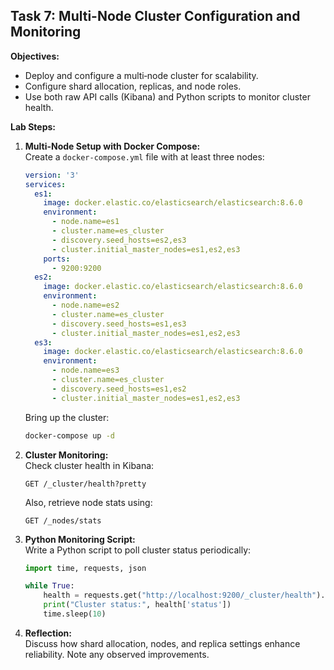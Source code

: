 ## Task 7: Multi-Node Cluster Configuration and Monitoring

**Objectives:**
- Deploy and configure a multi‑node cluster for scalability.
- Configure shard allocation, replicas, and node roles.
- Use both raw API calls (Kibana) and Python scripts to monitor cluster health.

**Lab Steps:**

1. **Multi-Node Setup with Docker Compose:**  
   Create a `docker-compose.yml` file with at least three nodes:
   ```yaml
   version: '3'
   services:
     es1:
       image: docker.elastic.co/elasticsearch/elasticsearch:8.6.0
       environment:
         - node.name=es1
         - cluster.name=es_cluster
         - discovery.seed_hosts=es2,es3
         - cluster.initial_master_nodes=es1,es2,es3
       ports:
         - 9200:9200
     es2:
       image: docker.elastic.co/elasticsearch/elasticsearch:8.6.0
       environment:
         - node.name=es2
         - cluster.name=es_cluster
         - discovery.seed_hosts=es1,es3
         - cluster.initial_master_nodes=es1,es2,es3
     es3:
       image: docker.elastic.co/elasticsearch/elasticsearch:8.6.0
       environment:
         - node.name=es3
         - cluster.name=es_cluster
         - discovery.seed_hosts=es1,es2
         - cluster.initial_master_nodes=es1,es2,es3
   ```
   Bring up the cluster:
   ```bash
   docker-compose up -d
   ```
2. **Cluster Monitoring:**  
   Check cluster health in Kibana:
   ```http
   GET /_cluster/health?pretty
   ```
   Also, retrieve node stats using:
   ```http
   GET /_nodes/stats
   ```
3. **Python Monitoring Script:**  
   Write a Python script to poll cluster status periodically:
   ```python
   import time, requests, json

   while True:
       health = requests.get("http://localhost:9200/_cluster/health").json()
       print("Cluster status:", health['status'])
       time.sleep(10)
   ```
4. **Reflection:**  
   Discuss how shard allocation, nodes, and replica settings enhance reliability. Note any observed improvements.
